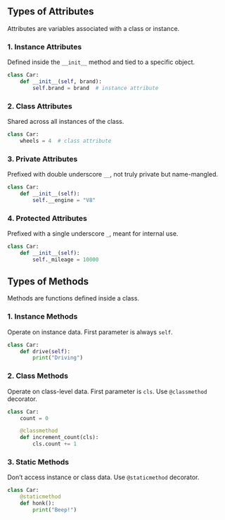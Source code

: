 ## **Types of Attributes**

Attributes are variables associated with a class or instance.

### 1. **Instance Attributes**
Defined inside the `__init__` method and tied to a specific object.
```python
class Car:
    def __init__(self, brand):
        self.brand = brand  # instance attribute
```

### 2. **Class Attributes**
Shared across all instances of the class.
```python
class Car:
    wheels = 4  # class attribute
```

### 3. **Private Attributes**
Prefixed with double underscore `__`, not truly private but name-mangled.
```python
class Car:
    def __init__(self):
        self.__engine = "V8"
```

### 4. **Protected Attributes**
Prefixed with a single underscore `_`, meant for internal use.
```python
class Car:
    def __init__(self):
        self._mileage = 10000
```

## **Types of Methods**

Methods are functions defined inside a class.

### 1. **Instance Methods**
Operate on instance data. First parameter is always `self`.
```python
class Car:
    def drive(self):
        print("Driving")
```

### 2. **Class Methods**
Operate on class-level data. First parameter is `cls`. Use `@classmethod` decorator.
```python
class Car:
    count = 0

    @classmethod
    def increment_count(cls):
        cls.count += 1
```

### 3. **Static Methods**
Don’t access instance or class data. Use `@staticmethod` decorator.
```python
class Car:
    @staticmethod
    def honk():
        print("Beep!")
```
